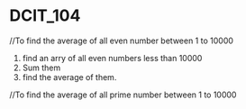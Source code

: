 # DCIT_104
//To find the average of all even number between 1 to 10000
1. find an arry of all even numbers less than 10000
2. Sum them
3. find the average of them.

//To find the average of all prime number between 1 to 10000
